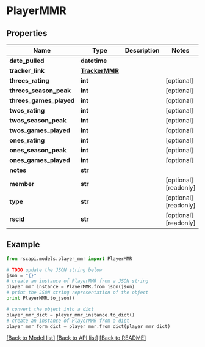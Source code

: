 # PlayerMMR


## Properties
Name | Type | Description | Notes
------------ | ------------- | ------------- | -------------
**date_pulled** | **datetime** |  | 
**tracker_link** | [**TrackerMMR**](TrackerMMR.md) |  | 
**threes_rating** | **int** |  | [optional] 
**threes_season_peak** | **int** |  | [optional] 
**threes_games_played** | **int** |  | [optional] 
**twos_rating** | **int** |  | [optional] 
**twos_season_peak** | **int** |  | [optional] 
**twos_games_played** | **int** |  | [optional] 
**ones_rating** | **int** |  | [optional] 
**ones_season_peak** | **int** |  | [optional] 
**ones_games_played** | **int** |  | [optional] 
**notes** | **str** |  | 
**member** | **str** |  | [optional] [readonly] 
**type** | **str** |  | [optional] [readonly] 
**rscid** | **str** |  | [optional] [readonly] 

## Example

```python
from rscapi.models.player_mmr import PlayerMMR

# TODO update the JSON string below
json = "{}"
# create an instance of PlayerMMR from a JSON string
player_mmr_instance = PlayerMMR.from_json(json)
# print the JSON string representation of the object
print PlayerMMR.to_json()

# convert the object into a dict
player_mmr_dict = player_mmr_instance.to_dict()
# create an instance of PlayerMMR from a dict
player_mmr_form_dict = player_mmr.from_dict(player_mmr_dict)
```
[[Back to Model list]](../README.md#documentation-for-models) [[Back to API list]](../README.md#documentation-for-api-endpoints) [[Back to README]](../README.md)


